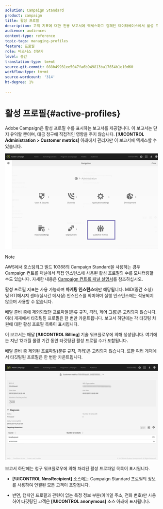```yaml
---
solution: Campaign Standard
product: campaign
title: 활성 프로필
description: 고객 지표에 대한 전용 보고서에 액세스하고 캠페인 데이터베이스에서 활성 프로필을 시각화할 수 있습니다.
audience: audiences
content-type: reference
topic-tags: managing-profiles
feature: 프로필
role: 비즈니스 전문가
level: 중간
translation-type: tm+mt
source-git-commit: 088b49931ee5047fa6b949813ba17654b1e10d60
workflow-type: tm+mt
source-wordcount: '314'
ht-degree: 1%

---
```



# 활성 프로필{#active-profiles}

Adobe Campaign은 활성 프로필 수를 표시하는 보고서를 제공합니다. 이 보고서는 단지 유익할 뿐이며, 대금 청구에 직접적인 영향을 주지 않습니다. **[!UICONTROL Administration > Customer metrics]** 아래에서 관리자만 이 보고서에 액세스할 수 있습니다.

![](assets/audience_active_profiles1.png)

>[!NOTE]
>
>AWS에서 호스팅되고 빌드 10368의 Campaign Standard을 사용하는 경우 Campaign 컨트롤 패널에서 직접 인스턴스에 사용된 활성 프로필의 수를 모니터링할 수도 있습니다. 자세한 내용은 [Campaign 컨트롤 패널 설명서](https://docs.adobe.com/content/help/en/control-panel/using/performance-monitoring/active-profiles-monitoring.html)를 참조하십시오.
>
>활성 프로필 지표는 사용 가능하며 **마케팅 인스턴스**&#x200B;에만 해당됩니다. MID(중간 소싱) 및 RT(메시지 센터/실시간 메시징) 인스턴스를 의미하며 실행 인스턴스에는 적용되지 않으며 사용할 수 없습니다.


배달 준비 중에 제외되었던 프로파일(분류 규칙, 격리, 제어 그룹)은 고려되지 않습니다. 여러 게재에서 타깃팅된 프로필은 한 번만 카운트됩니다. 보고서 하단에는 각 타깃팅 차원에 대한 활성 프로필 목록이 표시됩니다.

이 보고서는 매달 **[!UICONTROL Billing]** 기술 워크플로우에 의해 생성됩니다. 여기에는 지난 12개월 롤링 기간 동안 타깃팅된 활성 프로필 수가 포함됩니다.

배달 준비 중 제외된 프로파일(분류 규칙, 격리)은 고려되지 않습니다. 또한 여러 게재에서 타깃팅된 프로필은 한 번만 카운트됩니다.

![](assets/audience_active_profiles2.png)

보고서 하단에는 청구 워크플로우에 의해 처리된 활성 프로파일 목록이 표시됩니다.

* **[!UICONTROL NmsRecipient]** 소스에는 Campaign Standard 프로필의 정보를 사용하여 연결된 모든 고객이 포함됩니다.

* 반면, 캠페인 프로필과 관련이 없는 특정 정보 부분(이메일 주소, 전화 번호)만 사용하여 타깃팅된 고객은 **[!UICONTROL anonymous]** 소스 아래에 표시됩니다.

